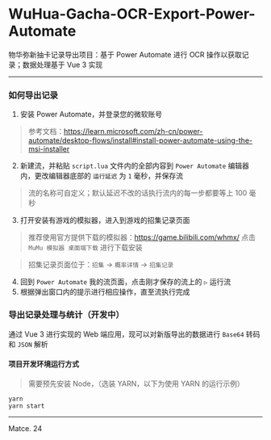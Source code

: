 # WuHua-Gacha-OCR-Export-Power-Automate
物华弥新抽卡记录导出项目：基于 Power Automate 进行 OCR 操作以获取记录；数据处理基于 Vue 3 实现

----

### 如何导出记录
1. 安装 Power Automate，并登录您的微软账号
> 参考文档：https://learn.microsoft.com/zh-cn/power-automate/desktop-flows/install#install-power-automate-using-the-msi-installer
2. 新建流，并粘贴 `script.lua` 文件内的全部内容到 `Power Automate` 编辑器内，更改编辑器底部的 `运行延迟` 为 `1` 毫秒，并保存流
> 流的名称可自定义；默认延迟不改的话执行流内的每一步都要等上 100 毫秒
3. 打开安装有游戏的模拟器，进入到游戏的招集记录页面
> 推荐使用官方提供下载的模拟器：https://game.bilibili.com/whmx/ 点击 `MuMu 模拟器 桌面端下载` 进行下载安装

> 招集记录页面位于：`招集` → `概率详情` → `招集记录`
4. 回到 `Power Automate` 我的流页面，点击刚才保存的流上的 `▷` 运行流
5. 根据弹出窗口内的提示进行相应操作，直至流执行完成

### 导出记录处理与统计（开发中）
通过 Vue 3 进行实现的 Web 端应用，现可以对新版导出的数据进行 `Base64` 转码和 `JSON` 解析

#### 项目开发环境运行方式
> 需要预先安装 Node，（选装 YARN，以下为使用 YARN 的运行示例）
 ```
 yarn
 yarn start
 ```


----

Matce. 24
